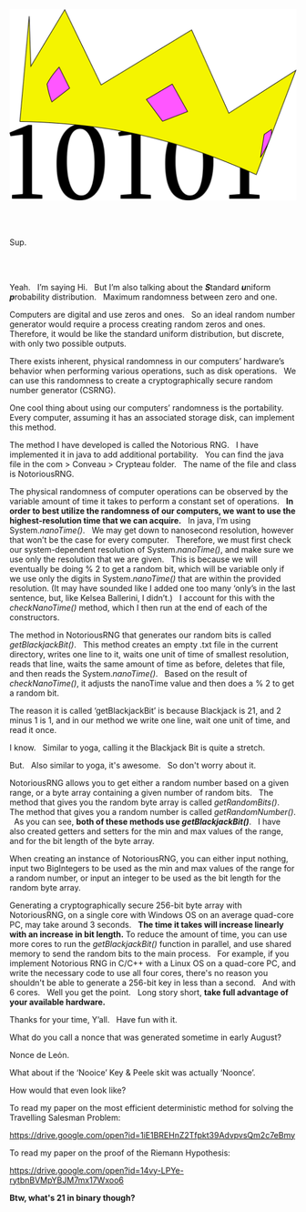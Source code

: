 ![Notorious RNG](https://github.com/Cant-Git-Right/NotoriousRNG/blob/master/logo.png)

<br/>
<br/>

Sup.  

<br/>
<br/>

Yeah. &nbsp; I’m saying Hi.  &nbsp; But I’m also talking about the ***S***tandard 
***u***niform ***p***robability distribution.  &nbsp; Maximum randomness between zero and one.  

Computers are digital and use zeros and ones.  &nbsp; So an ideal random number generator would require a process creating random zeros and ones.  &nbsp; Therefore, it would be like the standard uniform distribution, but discrete, with only two possible outputs.  

There exists inherent, physical randomness in our computers’ hardware’s behavior when performing various operations, such as disk operations.  &nbsp; We can use this randomness to create a cryptographically secure random number generator (CSRNG).  

One cool thing about using our computers’ randomness is the portability.  &nbsp; Every computer, assuming it has an associated storage disk, can implement this method.

The method I have developed is called the Notorious RNG.  &nbsp; I have implemented it in java to add additional portability.  &nbsp; You can find the java file in the com > Conveau > Crypteau folder.  &nbsp; The name of the file and class is NotoriousRNG.

The physical randomness of computer operations can be observed by the variable amount of time it takes to perform a constant set of operations.  &nbsp; **In order to best utilize the randomness of our computers, we want to use the highest-resolution time that we can acquire.**  &nbsp; In java, I’m using System.*nanoTime()*.  &nbsp; We may get down to nanosecond resolution, however that won’t be the case for every computer.  &nbsp; Therefore, we must first check our system-dependent resolution of System.*nanoTime()*, and make sure we use only the resolution that we are given.  &nbsp; This is because we will eventually be doing % 2 to get a random bit, which will be variable only if we use only the digits in System.*nanoTime()* that are within the provided resolution. (It may have sounded like I added one too many ‘only’s in the last sentence, but, like Kelsea Ballerini, I didn’t.)  &nbsp; I account for this with the *checkNanoTime()* method, which I then run at the end of each of the constructors.     

The method in NotoriousRNG that generates our random bits is called *getBlackjackBit()*.  &nbsp; This method creates an empty .txt file in the current directory, writes one line to it, waits one unit of time of smallest resolution, reads that line, waits the same amount of time as before, deletes that file, and then reads the System.*nanoTime()*.  &nbsp; Based on the result of *checkNanoTime()*, it adjusts the nanoTime value and then does a % 2 to get a random bit.  

The reason it is called ‘getBlackjackBit’ is because Blackjack is 21, and 2 minus 1 is 1, and in our method we write one line, wait one unit of time, and read it once.  

I know.  &nbsp; Similar to yoga, calling it the Blackjack Bit is quite a stretch.  

But.  &nbsp; Also similar to yoga, it's awesome.  &nbsp; So don't worry about it.       

NotoriousRNG allows you to get either a random number based on a given range, or a byte array containing a given number of random bits.  &nbsp; The method that gives you the random byte array is called *getRandomBits()*.  &nbsp; The method that gives you a random number is called *getRandomNumber()*.  &nbsp; As you can see, **both of these methods use *getBlackjackBit()***.  &nbsp; I have also created getters and setters for the min and max values of the range, and for the bit length of the byte array. 

When creating an instance of NotoriousRNG, you can either input nothing, input two BigIntegers to be used as the min and max values of the range for a random number, or input an integer to be used as the bit length for the random byte array. 

Generating a cryptographically secure 256-bit byte array with NotoriousRNG, on a single core with Windows OS on an average quad-core PC, may take around 3 seconds.  &nbsp; **The time it takes will increase linearly with an increase in bit length.**  To reduce the amount of time, you can use more cores to run the *getBlackjackBit()* function in parallel, and use shared memory to send the random bits to the main process.  &nbsp; For example, if you implement Notorious RNG in C/C++ with a Linux OS on a quad-core PC, and write the necessary code to use all four cores, there's no reason you shouldn't be able to generate a 256-bit key in less than a second.  &nbsp; And with 6 cores.  &nbsp; Well you get the point.  &nbsp; Long story short, **take full advantage of your available hardware.**

Thanks for your time, Y’all.  &nbsp; Have fun with it.

What do you call a nonce that was generated sometime in early August?

Nonce de Leόn.    

What about if the ‘Nooice’ Key & Peele skit was actually ‘Noonce’.  

How would that even look like?  
  
To read my paper on the most efficient deterministic method for solving the Travelling Salesman Problem:

https://drive.google.com/open?id=1iE1BREHnZ2Tfpkt39AdvpvsQm2c7eBmy 

To read my paper on the proof of the Riemann Hypothesis:  

https://drive.google.com/open?id=14vy-LPYe-rytbnBVMpYBJM7mx17Wxoo6

**Btw, what's 21 in binary though?**

